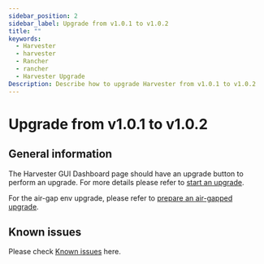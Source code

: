 ```yaml
---
sidebar_position: 2
sidebar_label: Upgrade from v1.0.1 to v1.0.2
title: ""
keywords:
  - Harvester
  - harvester
  - Rancher
  - rancher
  - Harvester Upgrade
Description: Describe how to upgrade Harvester from v1.0.1 to v1.0.2
---
```


# Upgrade from v1.0.1 to v1.0.2

## General information

The Harvester GUI Dashboard page should have an upgrade button to perform an upgrade. For more details please refer to [start an upgrade](./automatic.md#start-an-upgrade).

For the air-gap env upgrade, please refer to [prepare an air-gapped upgrade](./automatic.md#prepare-an-air-gapped-upgrade).

## Known issues

Please check [Known issues](./v1-0-0-to-v1-0-1.md#known-issues) here.

